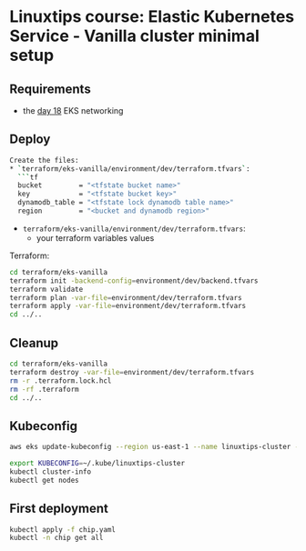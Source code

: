 # Linuxtips course: Elastic Kubernetes Service - Vanilla cluster minimal setup

## Requirements

* the [day 18](../day18/README.md) EKS networking

## Deploy

```bash
Create the files:
* `terraform/eks-vanilla/environment/dev/terraform.tfvars`:
  ```tf
  bucket         = "<tfstate bucket name>"
  key            = "<tfstate bucket key>"
  dynamodb_table = "<tfstate lock dynamodb table name>"
  region         = "<bucket and dynamodb region>"
  ```
* `terraform/eks-vanilla/environment/dev/terraform.tfvars`:
  * your terraform variables values

Terraform:

```bash
cd terraform/eks-vanilla
terraform init -backend-config=environment/dev/backend.tfvars
terraform validate
terraform plan -var-file=environment/dev/terraform.tfvars
terraform apply -var-file=environment/dev/terraform.tfvars
cd ../..
```

## Cleanup

```bash
cd terraform/eks-vanilla
terraform destroy -var-file=environment/dev/terraform.tfvars
rm -r .terraform.lock.hcl 
rm -rf .terraform
cd ../..
```

## Kubeconfig

```bash
aws eks update-kubeconfig --region us-east-1 --name linuxtips-cluster --kubeconfig ~/.kube/linuxtips-cluster --alias linuxtips-cluster

export KUBECONFIG=~/.kube/linuxtips-cluster
kubectl cluster-info 
kubectl get nodes
```

## First deployment

```bash
kubectl apply -f chip.yaml
kubectl -n chip get all
```
